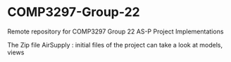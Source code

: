 # COMP3297-Group-22
Remote repository for COMP3297 Group 22 AS-P Project Implementations

The Zip file AirSupply : initial files of the project
can take a look at models, views

